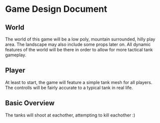 # Game Design Document

## World
The world of this game will be a low poly, mountain surrounded, hilly play area. The landscape may also include some props later on.
All dynamic features of the world will be there in order to allow for more tactical tank gameplay.

## Player
At least to start, the game will feature a simple tank mesh for all players. The controlls will be fairly accurate to a typical tank
in real life.

## Basic Overview
The tanks will shoot at eachother, attempting to kill eachother :)



